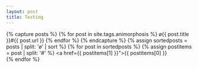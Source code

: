 ```yaml
---
layout: post
title: Testing
---
```


{% capture posts %}
  {% for post in site.tags.animorphosis %}
  ø{{ post.title }}#{{ post.url }}
  {% endfor %}
{% endcapture %}
{% assign sortedposts = posts | split: 'ø' | sort %}
{% for post in sortedposts %}
    {% assign postitems = post | split: '#' %}
    <a href={{ postitems[1] }}">{{ postitems[0] }}</a><br>
{% endfor %}
